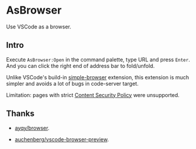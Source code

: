 # AsBrowser

Use VSCode as a browser.

## Intro

Execute `AsBrowser:Open` in the command palette, type URL and press `Enter`. And you can click the right end of address bar to fold/unfold.

Unlike VSCode's build-in [simple-browser](https://github.com/microsoft/vscode/tree/main/extensions/simple-browser) extension, this extension is much simpler and avoids a lot of bugs in code-server target.

Limitation: pages with strict [Content Security Policy](https://developer.mozilla.org/docs/Web/HTTP/Headers/Content-Security-Policy) were unsupported.

## Thanks

- [ayqy/browser](https://github.com/ayqy/browser).

- [auchenberg/vscode-browser-preview](https://github.com/auchenberg/vscode-browser-preview).
